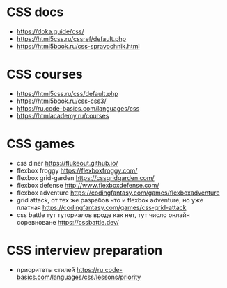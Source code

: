 # CSS docs
* https://doka.guide/css/
* https://html5css.ru/cssref/default.php
* https://html5book.ru/css-spravochnik.html

# CSS courses
* https://html5css.ru/css/default.php
* https://html5book.ru/css-css3/
* https://ru.code-basics.com/languages/css
* https://htmlacademy.ru/courses

# CSS games
* css diner https://flukeout.github.io/
* flexbox froggy https://flexboxfroggy.com/
* flexbox grid-garden https://cssgridgarden.com/
* flexbox defense http://www.flexboxdefense.com/
* flexbox adventure https://codingfantasy.com/games/flexboxadventure
* grid attack, от тех же разрабов что и flexbox adventure, но уже платная https://codingfantasy.com/games/css-grid-attack
* css battle тут туториалов вроде как нет, тут число онлайн соревноване https://cssbattle.dev/

# CSS interview preparation
* приоритеты стилей https://ru.code-basics.com/languages/css/lessons/priority
